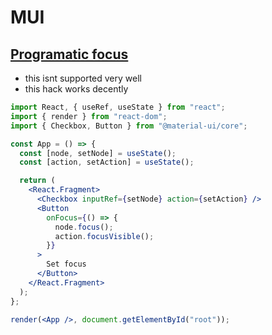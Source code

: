 # MUI

## [Programatic focus](https://github.com/mui-org/material-ui/issues/9659#issuecomment-704742095)

- this isnt supported very well
- this hack works decently

```jsx
import React, { useRef, useState } from "react";
import { render } from "react-dom";
import { Checkbox, Button } from "@material-ui/core";

const App = () => {
  const [node, setNode] = useState();
  const [action, setAction] = useState();

  return (
    <React.Fragment>
      <Checkbox inputRef={setNode} action={setAction} />
      <Button
        onFocus={() => {
          node.focus();
          action.focusVisible();
        }}
      >
        Set focus
      </Button>
    </React.Fragment>
  );
};

render(<App />, document.getElementById("root"));
```
